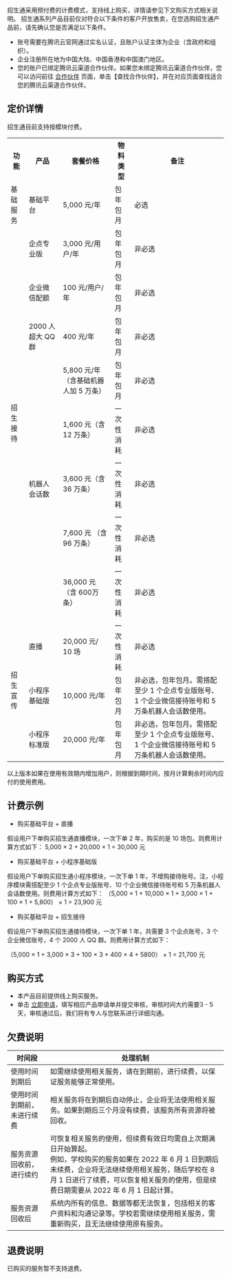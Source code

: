 招生通采用预付费的计费模式，支持线上购买，详情请参见下文购买方式相关说明。
招生通系列产品目前仅对符合以下条件的客户开放售卖，在您选购招生通产品前，请先确认您是否满足以下条件。
- 账号需要在腾讯云官网通过实名认证，且账户认证主体为企业（含政府和组织）。
- 企业注册所在地为中国大陆、中国香港和中国澳门地区。
- 您的账户已绑定腾讯云渠道合作伙伴。如果您未绑定腾讯云渠道合作伙伴，您可以访问前往 [合作伙伴](https://partners.cloud.tencent.com/) 页面，单击【查找合作伙伴】，并在对应页面查找适合您的腾讯云渠道合作伙伴。

## 定价详情
招生通目前支持按模块付费。

<table>
<tr>
<th>功能</th>
<th>产品</th>
<th>套餐价格</th>
<th>物料类型</th>
<th width="200">备注</th>
</tr>
<tr>
<td>基础服务</td>
<td>基础平台</td>
<td>5,000 元/年</td>
<td>包年包月</td>
<td>必选</td>
</tr>
<tr>
<td rowspan="8">招生接待</td>
<td>企点专业版</td>
<td>3,000 元/用户/年</td>
<td>包年包月</td>
<td>非必选</td>
</tr>
<tr>
<td>企业微信配额</td>
<td>100 元/用户/年</td>
<td>包年包月</td>
<td>非必选</td>
</tr>
<tr>
<td>2000 人超大 QQ 群</td>
<td>400 元/年</td>
<td>包年包月</td>
<td>非必选</td>
</tr>
<tr>
<td rowspan="5">机器人会话数</td>
<td>5,800 元/年（含基础机器人加 5 万条）</td>
<td>包年包月</td>
<td>非必选</td>
</tr>
<tr>
<td>1,600 元（含 12 万条）</td>
<td>一次性消耗</td>
<td>非必选</td>
</tr>
<tr>
<td>3,600 元（含 36 万条）</td>
<td>一次性消耗</td>
<td>非必选</td>
</tr>
<tr>
<td>7,600 元 （含 96 万条）</td>
<td>一次性消耗</td>
<td>非必选</td>
</tr>
<tr>
<td>36,000 元 （含 600万条）</td>
<td>一次性消耗</td>
<td>非必选</td>
</tr>
<tr>
<td rowspan="3">招生宣传</td>
<td>直播</td>
<td>20,000 元/ 10 场</td>
<td>一次性消耗</td>
<td>非必选</td>
</tr>
<tr>
<td>小程序基础版</td>
<td>10,000 元/年</td>
<td>包年包月</td>
<td>非必选，包年包月。需搭配至少 1 个企点专业版账号、1 个企业微信接待账号和 5 万条机器人会话数使用。</td>
</tr>
<tr>
<td>小程序标准版</td>
<td>20,000 元/年</td>
<td>包年包月</td>
<td>非必选，包年包月。需搭配至少 1 个企点专业版账号、1 个企业微信接待账号和 5 万条机器人会话数使用。</td>
</tr>
</table>

以上版本如果在使用有效期内增加用户，则根据到期时间，按月计算剩余时间内应付的使用费用。


## 计费示例
- 购买基础平台 + 直播

假设用户下单购买招生通直播模块，一次下单 2 年，购买的是 10 场包。则费用计算方式如下：
5,000 × 2  + 20,000 × 1 = 30,000 元

- 购买基础平台 + 小程序基础版

假设用户下单购买招生通小程序模块，一次下单 1 年，不增购接待账号。注，小程序模块需搭配至少 1 个企点专业版账号、10 个企业微信接待账号和 5 万条机器人会话数使用。则费用计算方式如下：
（5,000 × 1 + 10,000 × 1 + 3,000 × 1 + 100 × 1 + 5,800） × 1 = 23,900 元

- 购买基础平台 + 招生接待

假设用户下单购买招生通接待模块，一次下单 1 年，共需要 3 个企点账号，3 个企业微信账号，4 个 2000 人 QQ 群。则费用计算方式如下：

（5,000 × 1 + 3,000 × 3 + 100 × 3 + 400 × 4 + 5800） × 1 = 21,700 元


## 购买方式
- 本产品目前提供线上购买服务。
- 单击 [立即申请](https://cloud.tencent.com/apply/p/x7bin29r48)，填写相应产品申请单并提交审核，审核时间大约需要3 - 5天，审核通过后，我们将有专人与您联系进行详细沟通。

## 欠费说明

| 时间段 | 处理机制 |
|---------|---------|
| 使用时间到期后 | 如需继续使用相关服务，请在到期前，进行续费，以保证服务能够正常使用。 |
| 使用时间到期前，未进行续费 | 相关服务将在到期后自动停止，企业将无法使用相关服务。如果到期后三个月没有续费，该服务所有资源将被回收。 |
| 服务资源回收前，进行续约 | 可恢复相关服务的使用，但续费有效日均需自上次期满日开始算起。<br>例如，学校购买的服务如果在 2022 年 6 月 1 日到期后未续费，企业将无法继续使用相关服务，随后学校在 8 月 1 日进行了续费，可以恢复相关服务的使用，但是续费日期需要从 2022 年 6 月 1 日起计算。 |
| 服务资源回收后 | 系统内所有的信息、数据等都无法恢复，包括相关的客户资料和沟通记录等。学校若需继续使用相关服务，需重新购买，且无法继续使用原有服务。 |

## 退费说明
已购买的服务暂不支持退费。
